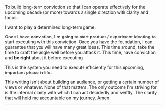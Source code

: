 To build long-term conviction so that I can operate effectively for the upcoming decade (or more) towards a single direction with clarity and focus.

I want to play a determined long-term game.

Once I have conviction, I'm going to start product / experiment ideating to start executing with this conviction. Once you have the foundation, I can guarantee that you will have many great ideas. This time around, take the time to craft the angle well before you attack it. This time, have conviction and **be right** about it before executing.

This is the system you need to execute efficiently for this upcoming, important phase in life.

This writing isn't about building an audience, or getting a certain number of views or whatever. None of that matters. The only outcome I'm striving for is the internal clarity with which I can act decidedly and swiftly. The clarity that will hold me accountable on my journey. Amen.

---




